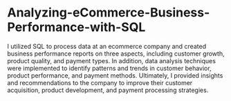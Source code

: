 # Analyzing-eCommerce-Business-Performance-with-SQL
I utilized SQL to process data at an ecommerce company and created business performance reports on three aspects, including customer growth, product quality, and payment types. In addition, data analysis techniques were implemented to identify patterns and trends in customer behavior, product performance, and payment methods. Ultimately, I provided insights and recommendations to the company to improve their customer acquisition, product development, and payment processing strategies.
